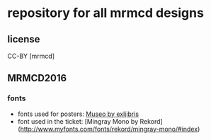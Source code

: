 # repository for all mrmcd designs

## license
CC-BY [mrmcd]

## MRMCD2016
### fonts
* fonts used for posters: [Museo by exljibris](http://www.myfonts.com/fonts/exljbris/museo/#index)
* font used in the ticket: [Mingray Mono by Rekord] (http://www.myfonts.com/fonts/rekord/mingray-mono/#index)
